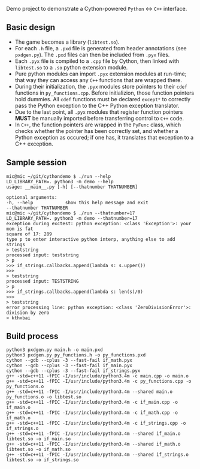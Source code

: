 Demo project to demonstrate a Cython-powered `Python` <-> `C++` interface.

Basic design
------------

- The game becomes a library (`libtest.so`).
- For each `.h` file, a `.pxd` file is generated from header annotations (see `pxdgen.py`). The `.pxd` files can then be included from `.pyx` files.
- Each `.pyx` file is compiled to a `.cpp` file by Cython, then linked with `libtest.so` to a `.so` python extension module.
- Pure python modules can import `.pyx` extension modules at run-time; that way they can access any `C++` functions that are wrapped there.
- During their initialization, the `.pyx` modules store pointers to their `cdef` functions in `py_functions.cpp`. Before initializion, those function pointers hold dummies. All `cdef` functions must be declared `except*` to correctly pass the Python exception to the C++ Python exception translator.
- Due to the last point, all `.pyx` modules that register function pointers __MUST__ be manually imported before transferring control to `C++` code.
- In `C++`, the function pointers are wrapped in the `PyFunc` class, which checks whether the pointer has been correctly set, and whether a Python exception as occured; if one has, it translates that exception to a C++ exception.

Sample session
--------------

    mic@mic ~/git/cythondemo $ ./run --help
    LD_LIBRARY_PATH=. python3 -m demo --help
    usage: __main__.py [-h] [--thatnumber THATNUMBER]

    optional arguments:
    -h, --help            show this help message and exit
    --thatnumber THATNUMBER
    mic@mic ~/git/cythondemo $ ./run --thatnumber=17
    LD_LIBRARY_PATH=. python3 -m demo --thatnumber=17
    exception during exctest: python exception: <class 'Exception'>: your mom is fat
    square of 17: 289
    type p to enter interactive python interp, anything else to add strings
    > teststring
    processed input: teststring
    > p
    >>> if_strings.callbacks.append(lambda s: s.upper())
    >>> 
    > teststring
    processed input: TESTSTRING
    > p
    >>> if_strings.callbacks.append(lambda s: len(s)/0)
    >>> 
    > teststring
    error processing line: python exception: <class 'ZeroDivisionError'>: division by zero
    > kthxbai

Build process
-------------

    python3 pxdgen.py main.h -o main.pxd
    python3 pxdgen.py py_functions.h -o py_functions.pxd
    cython --gdb --cplus -3 --fast-fail if_math.pyx
    cython --gdb --cplus -3 --fast-fail if_main.pyx
    cython --gdb --cplus -3 --fast-fail if_strings.pyx
    g++ -std=c++11 -fPIC -I/usr/include/python3.4m -c main.cpp -o main.o
    g++ -std=c++11 -fPIC -I/usr/include/python3.4m -c py_functions.cpp -o py_functions.o
    g++ -std=c++11 -fPIC -I/usr/include/python3.4m --shared main.o py_functions.o -o libtest.so
    g++ -std=c++11 -fPIC -I/usr/include/python3.4m -c if_main.cpp -o if_main.o
    g++ -std=c++11 -fPIC -I/usr/include/python3.4m -c if_math.cpp -o if_math.o
    g++ -std=c++11 -fPIC -I/usr/include/python3.4m -c if_strings.cpp -o if_strings.o
    g++ -std=c++11 -fPIC -I/usr/include/python3.4m --shared if_main.o libtest.so -o if_main.so 
    g++ -std=c++11 -fPIC -I/usr/include/python3.4m --shared if_math.o libtest.so -o if_math.so 
    g++ -std=c++11 -fPIC -I/usr/include/python3.4m --shared if_strings.o libtest.so -o if_strings.so 
